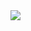 <img src="https://static01.nyt.com/images/2016/08/05/us/05onfire1_xp/05onfire1_xp-facebookJumbo.jpg">
